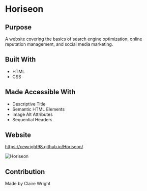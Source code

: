 # Horiseon

## Purpose
A website covering the basics of search engine optimization, online reputation management, and social media marketing.

## Built With
* HTML
* CSS

## Made Accessible With
* Descriptive Title
* Semantic HTML Elements
* Image Alt Attributes
* Sequential Headers

## Website
https://cewright98.github.io/Horiseon/

![Horiseon](https://user-images.githubusercontent.com/90212939/137541773-97ac4451-674e-49f8-9a23-677287bb9558.png)

## Contribution
Made by Claire Wright
